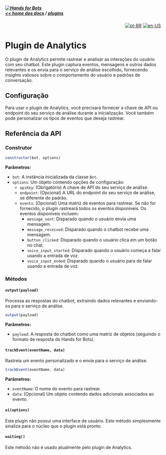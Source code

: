 ##### [![Hands for Bots](https://img.shields.io/badge/[•__•]-Hands_for_Bots-purple?style=social) <br>&lt;&lt; home dos docs](../README.md) / [plugins](../plugins.md)

<div align="right">

[![pt-BR](https://img.shields.io/badge/pt-BR-white)](./analytics.md)
[![en-US](https://img.shields.io/badge/en-US-white)](../../en-us/plugins/analytics.md)

</div>


# Plugin de Analytics

O plugin de Analytics permite rastrear e analisar as interações do usuário com seu chatbot. Este plugin captura eventos, mensagens e outros dados relevantes e os envia para o serviço de análise escolhido, fornecendo insights valiosos sobre o comportamento do usuário e padrões de conversação.

## Configuração

Para usar o plugin de Analytics, você precisará fornecer a chave de API ou endpoint do seu serviço de análise durante a inicialização. Você também pode personalizar os tipos de eventos que deseja rastrear.

## Referência da API

### Construtor

```javascript
constructor(bot, options)
```

**Parâmetros:**

- `bot`: A instância inicializada da classe `Bot`.
- `options`: Um objeto contendo opções de configuração:
    - `apiKey`: (Obrigatório) A chave de API do seu serviço de análise.
    - `endpoint`: (Opcional) A URL do endpoint do seu serviço de análise, se diferente do padrão.
    - `events`: (Opcional) Uma matriz de eventos para rastrear. Se não for fornecido, o plugin rastreará todos os eventos disponíveis. Os eventos disponíveis incluem:
        - `message_sent`: Disparado quando o usuário envia uma mensagem.
        - `message_received`: Disparado quando o chatbot recebe uma mensagem.
        - `button_clicked`: Disparado quando o usuário clica em um botão no chat.
        - `voice_input_started`: Disparado quando o usuário começa a falar usando a entrada de voz.
        - `voice_input_ended`: Disparado quando o usuário para de falar usando a entrada de voz.

### Métodos

#### `output(payload)`

Processa as respostas do chatbot, extraindo dados relevantes e enviando-os para o serviço de análise.

```javascript
output(payload)
```

**Parâmetros:**

- `payload`: A resposta do chatbot como uma matriz de objetos (seguindo o formato de resposta do Hands for Bots).

#### `trackEvent(eventName, data)`

Rastreia um evento personalizado e o envia para o serviço de análise.

```javascript
trackEvent(eventName, data)
```

**Parâmetros:**

- `eventName`: O nome do evento para rastrear.
- `data`: (Opcional) Um objeto contendo dados adicionais associados ao evento.

#### `ui(options)`

Este plugin não possui uma interface de usuário. Este método simplesmente sinaliza para o núcleo que o plugin está pronto.

#### `waiting()`

Este método não é usado atualmente pelo plugin de Analytics.
